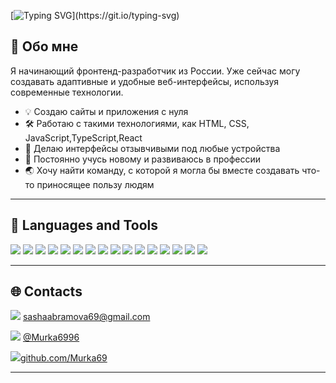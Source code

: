 [![Typing SVG](https://readme-typing-svg.demolab.com/?lines=Привет+всем+,+меня+зовут+Саша+👋;Я+Frontend+Developer+!)](https://git.io/typing-svg)

## 📝 Обо мне
Я начинающий фронтенд-разработчик из России. Уже сейчас могу создавать адаптивные и удобные веб-интерфейсы, используя современные технологии.

- 💡 Создаю сайты и приложения с нуля
- 🛠 Работаю с такими технологиями, как HTML, CSS, JavaScript,TypeScript,React
- 📱 Делаю интерфейсы отзывчивыми под любые устройства
- 🚀 Постоянно учусь новому и развиваюсь в профессии
- 🌏 Хочу найти команду, с которой я могла бы вместе создавать что-то приносящее пользу людям
---

## 🔧 Languages and Tools

<img src = "https://img.shields.io/badge/HTML5-E34F26?style=for-the-badge&logo=html5&logoColor=white"/> <img src = "https://img.shields.io/badge/CSS3-1572B6?style=for-the-badge&logo=css3&logoColor=white"/>
<img src = "https://img.shields.io/badge/Sass-CC6699?style=for-the-badge&logo=sass&logoColor=white" />
<img src = "https://img.shields.io/badge/JavaScript-323330?style=for-the-badge&logo=javascript&logoColor=F7DF1E"/>
<img src = "https://img.shields.io/badge/TypeScript-007ACC?style=for-the-badge&logo=typescript&logoColor=white" />
<img src = "https://img.shields.io/badge/React-20232A?style=for-the-badge&logo=react&logoColor=61DAFB" />
<img src = "https://img.shields.io/badge/Redux-593D88?style=for-the-badge&logo=redux&logoColor=white" />
<img src = "https://img.shields.io/badge/Webpack-8DD6F9?style=for-the-badge&logo=Webpack&logoColor=white" />
<img src = "https://img.shields.io/badge/Node%20js-339933?style=for-the-badge&logo=nodedotjs&logoColor=white" />
<img src = "https://img.shields.io/badge/postcss-DD3A0A?style=for-the-badge&logo=postcss&logoColor=white" />
<img src = "https://img.shields.io/badge/npm-CB3837?style=for-the-badge&logo=npm&logoColor=white" />
<img src = "https://img.shields.io/badge/Figma-F24E1E?style=for-the-badge&logo=figma&logoColor=white" />
<img src = "https://img.shields.io/badge/Jest-C21325?style=for-the-badge&logo=jest&logoColor=white" />
<img src = "https://img.shields.io/badge/Postman-FF6C37?style=for-the-badge&logo=Postman&logoColor=white" />
<img src = "https://img.shields.io/badge/eslint-3A33D1?style=for-the-badge&logo=eslint&logoColor=white" />
<img src = "https://img.shields.io/badge/prettier-1A2C34?style=for-the-badge&logo=prettier&logoColor=F7BA3E" />

---

## 🌐 Contacts
<img src = "https://img.shields.io/badge/Gmail-D14836?style=for-the-badge&logo=gmail&logoColor=white" /> sashaabramova69@gmail.com

<img src = "https://img.shields.io/badge/Telegram-2CA5E0?style=for-the-badge&logo=telegram&logoColor=white" /> [@Murka6996](https://t.me/Murka6996)

<img src = "https://img.shields.io/badge/GitHub-100000?style=for-the-badge&logo=github&logoColor=white" />[github.com/Murka69](https://github.com/Murka69)

---
